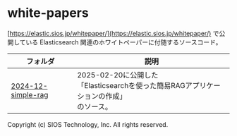 # white-papers

[https://elastic.sios.jp/whitepaper/](https://elastic.sios.jp/whitepaper/) で公開している Elasticsearch 関連のホワイトペーパーに付随するソースコード。


| フォルダ | 説明 |
|---|---|
| [2024-12-simple-rag](2024-12-simple-rag/) | 2025-02-20に公開した<br>「Elasticsearchを使った簡易RAGアプリケーションの作成」<br>のソース。 |

Copyright (c) SIOS Technology, Inc. All rights reserved.
